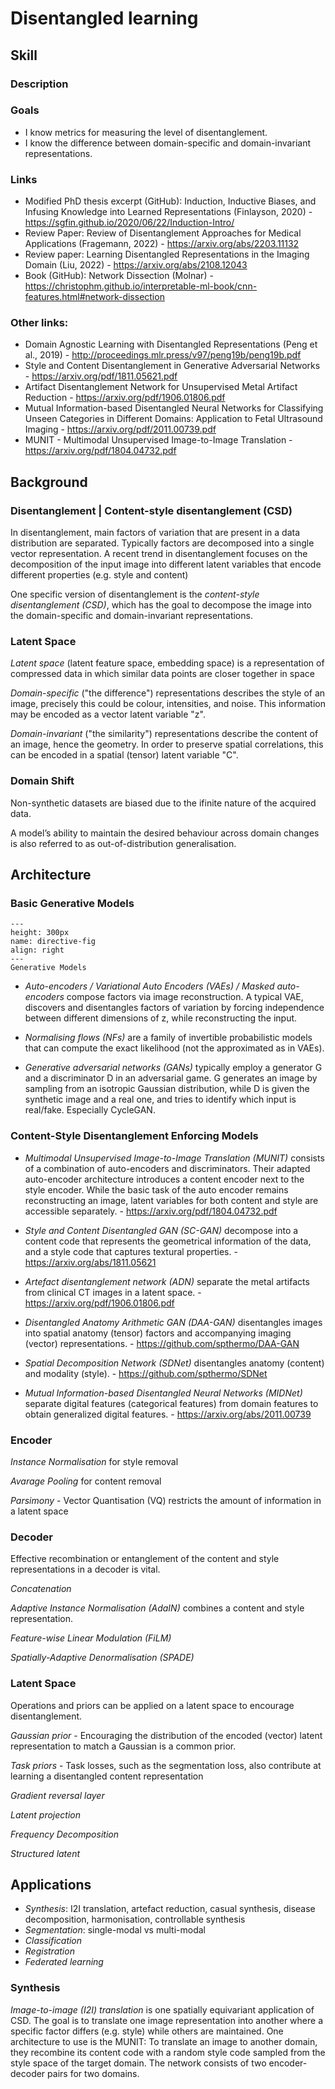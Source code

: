# Disentangled learning

## Skill

### Description

### Goals
* I know metrics for measuring the level of disentanglement.
* I know the difference between domain-specific and domain-invariant representations.

### Links
* Modified PhD thesis excerpt (GitHub): Induction, Inductive Biases, and Infusing Knowledge into Learned Representations (Finlayson, 2020) - https://sgfin.github.io/2020/06/22/Induction-Intro/
* Review Paper: Review of Disentanglement Approaches for Medical Applications (Fragemann, 2022) - https://arxiv.org/abs/2203.11132
* Review paper: Learning Disentangled Representations in the Imaging Domain (Liu, 2022) - https://arxiv.org/abs/2108.12043
* Book (GitHub): Network Dissection (Molnar) - https://christophm.github.io/interpretable-ml-book/cnn-features.html#network-dissection

### Other links:
* Domain Agnostic Learning with Disentangled Representations (Peng et al., 2019) - http://proceedings.mlr.press/v97/peng19b/peng19b.pdf
* Style and Content Disentanglement in Generative Adversarial Networks - https://arxiv.org/pdf/1811.05621.pdf
* Artifact Disentanglement Network for Unsupervised Metal Artifact Reduction - https://arxiv.org/pdf/1906.01806.pdf
* Mutual Information-based Disentangled Neural Networks for Classifying Unseen Categories in Different Domains: Application to Fetal Ultrasound Imaging - https://arxiv.org/pdf/2011.00739.pdf
* MUNIT - Multimodal Unsupervised Image-to-Image Translation - https://arxiv.org/pdf/1804.04732.pdf



## Background


<!-- ### Representation Learning

Finding good representations for a task is fundamental.
-->


### Disentanglement | Content-style disentanglement (CSD)

<!-- Disentangled representations can address some of the chal-
lenges described until now by learning representations with
equi/in-variances to specific undesired variables, whilst consid-
ering the data generation process and potential domain shifts.
Although a widely accepted definition of disentangled repre-
sentations is yet to be defined, the main intuition is that by dis-
entangling, we separate out the main factors of variation that
are present in our data distribution (Bengio et al., 2013; Hig-
gins et al., 2018; Caselles-Dupr ́e et al., 2019; Locatello et al.,
2019b). We characterise a factor as “disentangled” when any
intervention on this factor results in a specific change in the gen-
erated data (Caselles-Dupr ́e et al., 2019; Thomas et al., 2017). -->

In disentanglement, main factors of variation that are present in a data distribution are separated. Typically factors are decomposed into a single vector representation. 
A recent trend in disentanglement focuses on the decomposition of the input image into different latent variables that encode different properties (e.g. style and content)

One specific version of disentanglement is the *content-style disentanglement (CSD)*, which has the goal to decompose the image into the domain-specific and domain-invariant representations.

### Latent Space

*Latent space* (latent feature space, embedding space) is a representation of compressed data in which similar data points are closer together in space

*Domain-specific* ("the difference") representations describes the style of an image, precisely this could be colour, intensities, and noise. This information may be encoded as a vector latent variable "z".

*Domain-invariant* ("the similarity") representations describe the content of an image, hence the geometry. In order to preserve spatial correlations, this can be encoded in a spatial (tensor) latent variable "C".


### Domain Shift

Non-synthetic datasets are biased due to the ifinite nature of the acquired data. 

A model’s ability to maintain the desired behaviour across domain changes is also referred to as out-of-distribution generalisation.


<!-- An i.i.d. data distribution is easy to consider but forms a
strong and often unrealistic assumption. All non-synthetic
datasets are somewhat biased due to the finite nature of the ac-
quired data. If learning algorithms are trained with standard
supervised learning (Vapnik, 1999) without additional assump-
tions, there is little hope that the learned function will be ro-
bust to domain shifts. A model’s ability to maintain the de-
sired behaviour across domain changes is also referred to as
out-of-distribution generalisation (Shen et al., 2021). For the
brain tumour detection example, both CT or MRI scanners ac-
quire images, but we might know that a given hospital uses CT.
In this case, modality-related factors are linked to the hospital-
related variables. Therefore, understanding the data generation
process and the underlying relations between variables can help
to distill the important visual information, and to create mech-
anisms that are more generalisable. Such reasoning enables the
design of principled strategies for mitigating the data bias (Cas-
tro et al., 2020). In fact, we can explicitly define the changes
we want our model to be invariant or equivariant to, by model-
ing domain shifts such as: i) population, i.e. different cohorts,
ii) acquisition, i.e. different cameras, sites or scanners, and iii)
annotation shift, i.e. different annotators. -->


<!-- 
### Domain Knowledge

Inductive Bias

Inductive bias refers to a set of assumptions made by a learning algorithm in order to predict outputs of given inputs that it has not encountered. The goal is to generalize a finite set of observation (training data) into a general model of the domain. 

There are two types of inductive biases. Relational inductive biases represent the relationship between entities in a network. Non-relational inductive biases is a set of techniques that further constrain the learning algorithm.


Disentanglement as inductive bias
The solution to identifiability is the use of domain knowl-
edge, i.e. the inductive bias, instead of using explicit supervi-
sion (Locatello et al., 2019b; Peters et al., 2017; Khemakhem
et al., 2020). Current representation learning already benefits
from the inductive biases of Convolutional Neural Networks
(CNNs) (Lecun et al., 1998) and Recurrent Neural Networks
(RNNs) (Graves et al., 2013). Outside of the visual domain,
language has been modeled with recurrent neural networks that
capture the sequential nature of data for making predictions
(LeCun et al., 2015). Recent attention and self-attention mod-
els, such as the transformer architecture (Vaswani et al., 2017),
focus on learning the internal structure of the input data. These
self-attention models essentially learn the best inductive biases
for each sample in the data distribution.
Overall, disentanglement priors add structure to the learned
representations to better correspond to the underlying genera-
tion process. It is this useful bias that makes the utilised models
identifiable. One of the goals of this paper is to highlight the
various inductive biases used
-->

<!-- We can categorize inductive biases into two different groups called relational and non-relational. The former represents the relationship between entities in the network, while the latter is a set of techniques that further constrain the learning algorithm. -->


<!-- Without a bias of that kind, induction would not be possible, since the observations can normally be generalized in many ways. Treating all these possibilities in equally, i.e., without any bias in the sense of a preference for specific types of generalization (reflecting background knowledge about the target function to be learned), predictions for new situations could not be made. -->





## Architecture

### Basic Generative Models


```{figure} _static/images/drawio/generative_models.png
---
height: 300px
name: directive-fig
align: right
---
Generative Models
```

* *Auto-encoders / Variational Auto Encoders (VAEs) / Masked auto-encoders* compose factors via image reconstruction. A typical VAE, discovers and disentangles factors of variation by forcing independence between different dimensions of z, while reconstructing the input.

* *Normalising flows (NFs)* are a family of invertible probabilistic models that can compute the exact likelihood (not the approximated as in VAEs).

* *Generative adversarial networks (GANs)* typically employ a generator G and a discriminator D in an adversarial game. G generates an image by sampling from an isotropic Gaussian distribution, while D is given the synthetic image and a real one, and tries to identify which input is real/fake. Especially CycleGAN.



### Content-Style Disentanglement Enforcing Models

<!--*Unsupervised Image-to-Image Translation (UNIT)* consists of two VAE-GANs. The latent space is fully shared. -->
<!--Concepts used: Cycle-Consistency, GAN, VAE, Gaussian latent space assumption, -->
<!--https://arxiv.org/pdf/1703.00848.pdf-->

* *Multimodal Unsupervised Image-to-Image Translation (MUNIT)* consists of a combination of auto-encoders and discriminators. Their adapted auto-encoder architecture introduces a content encoder next to the style encoder. While the basic task of the auto encoder remains reconstructing an image, latent variables for both content and style are accessible separately. - https://arxiv.org/pdf/1804.04732.pdf <!-- Adaptive Instance Normalization (AdaIN) -->

* *Style and Content Disentangled GAN (SC-GAN)* decompose into a content code that represents the geometrical information of the data, and a style code that captures textural properties. - https://arxiv.org/abs/1811.05621

* *Artefact disentanglement network (ADN)* separate the metal artifacts from clinical CT images in a latent space. - https://arxiv.org/pdf/1906.01806.pdf

* *Disentangled Anatomy Arithmetic GAN (DAA-GAN)* disentangles images into spatial anatomy (tensor) factors and accompanying imaging (vector) representations. - https://github.com/spthermo/DAA-GAN

* *Spatial Decomposition Network (SDNet)* disentangles anatomy (content) and modality (style). - https://github.com/spthermo/SDNet

* *Mutual Information-based Disentangled Neural Networks (MIDNet)* separate digital features (categorical features) from domain features to obtain generalized digital features. - https://arxiv.org/abs/2011.00739



### Encoder

*Instance Normalisation* for style removal

*Avarage Pooling* for content removal

*Parsimony* - Vector Quantisation (VQ) restricts the amount of information in a latent space




### Decoder
Effective recombination or entanglement of the content and style representations in a decoder is vital.

*Concatenation*

*Adaptive Instance Normalisation (AdaIN)* combines a content and style representation.

*Feature-wise Linear Modulation (FiLM)*

*Spatially-Adaptive Denormalisation (SPADE)*



### Latent Space
Operations and priors can be applied on a latent space to encourage disentanglement.

*Gaussian prior* - Encouraging the distribution of the encoded (vector) latent representation to match a Gaussian is a common prior. 

*Task priors* - Task losses, such as the segmentation loss, also contribute at learning a disentangled content representation 

*Gradient reversal layer*

*Latent projection*

*Frequency Decomposition*

*Structured latent*



<!-- ### Learning-based

*Cycle-consistency*

*Latent regression*
-->




## Applications

* *Synthesis*: I2I translation, artefact reduction, casual synthesis, disease decomposition, harmonisation, controllable synthesis
* *Segmentation*: single-modal vs multi-modal
* *Classification*
* *Registration*
* *Federated learning*


### Synthesis

*Image-to-image (I2I) translation* is one spatially equivariant application of CSD. The goal is to translate one image representation into another where a specific factor differs (e.g. style) while others are maintained. One architecture to use is the MUNIT: To translate an image to another domain, they recombine its content code with a random style code sampled from the style space of the target domain. The network consists of two encoder-decoder pairs for two domains.


